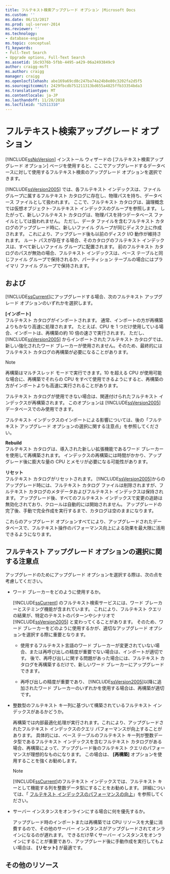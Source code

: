 ```yaml
---
title: フルテキスト検索アップグレード オプション |Microsoft Docs
ms.custom: ''
ms.date: 06/13/2017
ms.prod: sql-server-2014
ms.reviewer: ''
ms.technology:
- database-engine
ms.topic: conceptual
f1_keywords:
- Full-Text Search
- Upgrade options, Full-Text Search
ms.assetid: 16c9376b-5fbb-4495-a429-06a2493849c9
author: craigg-msft
ms.author: craigg
manager: craigg
ms.openlocfilehash: abe169a69cd8c247ba74a24b8e80c3202fa2d5f5
ms.sourcegitcommit: 2429fbcdb751211313bd655a4825ffb33354bda3
ms.translationtype: MT
ms.contentlocale: ja-JP
ms.lasthandoff: 11/28/2018
ms.locfileid: "52511310"
---
```

# <a name="full-text-search-upgrade-options"></a>フルテキスト検索アップグレード オプション
  [!INCLUDE[ssNoVersion](../../includes/ssnoversion-md.md)] インストール ウィザードの [フルテキスト検索アップグレード オプション] ページを使用すると、ここでアップグレードするデータベースに対して使用するフルテキスト検索のアップグレード オプションを選択できます。  
  
 [!INCLUDE[ssVersion2005](../../includes/ssversion2005-md.md)] では、各フルテキスト インデックスは、ファイル グループに属するフルテキスト カタログに存在し、物理パスを持ち、データベース ファイルとして扱われます。 ここで、フルテキスト カタログは、論理概念では仮想オブジェクト-フルテキスト インデックスのグループを参照します。 したがって、新しいフルテキスト カタログは、物理パスを持つデータベース ファイルとしては扱われません。 ただし、データ ファイルを含むフルテキスト カタログのアップグレード時に、新しいファイル グループが同じディスク上に作成されます。 これにより、アップグレード後も以前のディスク I/O 動作が維持されます。 ルート パスが存在する場合、そのカタログのフルテキスト インデックスは、すべて新しいファイル グループに配置されます。 前のフルテキスト カタログのパスが無効の場合、フルテキスト インデックスは、ベース テーブルと同じファイル グループで保持されるか、パーティション テーブルの場合にはプライマリ ファイル グループで保持されます。  
  
## <a name="options"></a>および  
 [!INCLUDE[ssCurrent](../../includes/sscurrent-md.md)]にアップグレードする場合、次のフルテキスト アップグレード オプションのいずれかを選択します。  
  
 **[インポート]**  
 フルテキスト カタログがインポートされます。 通常、インポートの方が再構築よりもかなり高速に処理されます。 たとえば、CPU を 1 つだけ使用している場合、インポートは、再構築の約 10 倍の速さで実行されます。 ただし、 [!INCLUDE[ssVersion2005](../../includes/ssversion2005-md.md)] からインポートされたフルテキスト カタログでは、新しい強化されたワード ブレーカーが使用されません。そのため、最終的にはフルテキスト カタログの再構築が必要になることがあります。  
  
> [!NOTE]  
>  再構築はマルチスレッド モードで実行できます。10 を超える CPU が使用可能な場合に、再構築でそれらの CPU をすべて使用できるようにすると、再構築の方がインポートよりも高速に実行されることがあります。  
  
 フルテキスト カタログが使用できない場合は、関連付けられたフルテキスト インデックスが再構築されます。 このオプションは [!INCLUDE[ssVersion2005](../../includes/ssversion2005-md.md)] データベースでのみ使用できます。  
  
 フルテキスト インデックスのインポートによる影響については、後の「フルテキスト アップグレード オプションの選択に関する注意点」を参照してください。  
  
 **Rebuild**  
 フルテキスト カタログは、導入された新しい拡張機能であるワード ブレーカーを使用して再構築されます。 インデックスの再構築には時間がかかり、アップグレード後に膨大な量の CPU とメモリが必要になる可能性があります。  
  
 **リセット**  
 フルテキスト カタログがリセットされます。 [!INCLUDE[ssVersion2005](../../includes/ssversion2005-md.md)]からのアップグレード時には、フルテキスト カタログ ファイルは削除されますが、フルテキスト カタログのメタデータおよびフルテキスト インデックスは保持されます。 アップグレード後、すべてのフルテキスト インデックスで変更の追跡は無効化されており、クロールは自動的には開始されません。 アップグレードの完了後、手動で完全作成を実行するまで、カタログは空のままになります。  
  
 これらのアップグレード オプションすべてにより、アップグレードされたデータベースで、フルテキスト操作のパフォーマンス向上による効果を最大限に活用できるようになります。  
  
## <a name="considerations-for-choosing-a-full-text-upgrade-option"></a>フルテキスト アップグレード オプションの選択に関する注意点  
 アップグレードのためにアップグレード オプションを選択する際は、次の点を考慮してください。  
  
-   ワード ブレーカーをどのように使用するか。  
  
     [!INCLUDE[ssCurrent](../../includes/sscurrent-md.md)] のフルテキスト検索サービスには、ワード ブレーカーとステミング機能が含まれています。 これにより、フルテキスト クエリの結果が、特定のテキストのパターンやシナリオで [!INCLUDE[ssVersion2005](../../includes/ssversion2005-md.md)] と変わってくることがあります。 そのため、ワード ブレーカーをどのように使用するかが、適切なアップグレード オプションを選択する際に重要となります。  
  
    -   使用するフルテキスト言語のワード ブレーカーが変更されていない場合、または再呼び出しの精度が重要でない場合は、インポートが適切です。 後で、再呼び出しに関する問題があった場合には、フルテキスト カタログを再構築するだけで、新しいワード ブレーカーにアップグレードできます。  
  
    -   再呼び出しの精度が重要であり、 [!INCLUDE[ssVersion2005](../../includes/ssversion2005-md.md)]以降に追加されたワード ブレーカーのいずれかを使用する場合は、再構築が適切です。  
  
-   整数型のフルテキスト キー列に基づいて構築されているフルテキスト インデックスがあるかどうか。  
  
     再構築では内部最適化処理が実行されます。これにより、アップグレードされたフルテキスト インデックスのクエリ パフォーマンスが向上することがあります。 具体的には、ベース テーブルのフルテキスト キー列が整数データ型であるフルテキスト インデックスを含むフルテキスト カタログがある場合、再構築によって、アップグレード後のフルテキスト クエリのパフォーマンスが理想的なものになります。 この場合は、 **[再構築]** オプションを使用することを強くお勧めします。  
  
    > [!NOTE]  
    >  [!INCLUDE[ssCurrent](../../includes/sscurrent-md.md)]のフルテキスト インデックスでは、フルテキスト キーとして機能する列を整数データ型にすることをお勧めします。 詳細については、「 [フルテキスト インデックスのパフォーマンスの向上](../../relational-databases/indexes/indexes.md)」を参照してください。  
  
-   サーバー インスタンスをオンラインにする場合に何を優先するか。  
  
     アップグレード時のインポートまたは再構築では CPU リソースを大量に消費するので、その他のサーバー インスタンスがアップグレードされてオンラインになるのが遅れます。 できるだけ早くサーバー インスタンスをオンラインにすることが重要であり、アップグレード後に手動作成を実行してもよい場合は、 **[リセット]** が最適です。  
  
## <a name="additional-resources"></a>その他のリソース  
  
